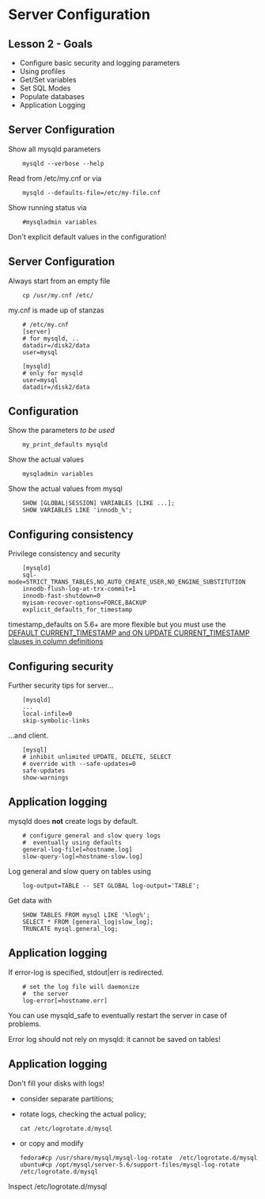 # Server Configuration
## Lesson 2 - Goals

- Configure basic security and logging parameters
- Using profiles
- Get/Set variables
- Set SQL Modes 
- Populate databases
- Application Logging

    
    
## Server Configuration
Show all mysqld parameters
    
        mysqld --verbose --help
    
    
Read from /etc/my.cnf or via

        mysqld --defaults-file=/etc/my-file.cnf
    
Show running status via

        #mysqladmin variables

Don't explicit default values in the configuration!


## Server Configuration
Always start from an empty file

        cp /usr/my.cnf /etc/

my.cnf is made up of stanzas

        # /etc/my.cnf
        [server]
        # for mysqld, ..
        datadir=/disk2/data
        user=mysql

        [mysqld]
        # only for mysqld
        user=mysql
        datadir=/disk2/data

    
## Configuration
Show the parameters *to be used*

        my_print_defaults mysqld
        
Show the actual values

        mysqladmin variables
        
Show the actual values from mysql
      
        SHOW [GLOBAL|SESSION] VARIABLES [LIKE ...];
        SHOW VARIABLES LIKE 'innodb_%';
        

## Configuring consistency
Privilege consistency and security

        [mysqld]
        sql-mode=STRICT_TRANS_TABLES,NO_AUTO_CREATE_USER,NO_ENGINE_SUBSTITUTION
        innodb-flush-log-at-trx-commit=1
        innodb-fast-shutdown=0
        myisam-recover-options=FORCE,BACKUP
        explicit_defaults_for_timestamp

timestamp_defaults on 5.6+ are more flexible but you must use the [DEFAULT CURRENT_TIMESTAMP and ON UPDATE CURRENT_TIMESTAMP clauses in column definitions](http://dev.mysql.com/doc/refman/5.6/en/timestamp-initialization.html)
        
## Configuring security
Further security tips for server...

        [mysqld]
        ...
        local-infile=0
        skip-symbolic-links
   
...and client.
   
        [mysql]
        # inhibit unlimited UPDATE, DELETE, SELECT
        # override with --safe-updates=0
        safe-updates
        show-warnings


        
## Application logging
mysqld does **not** create logs by default.
        
        # configure general and slow query logs
        #  eventually using defaults
        general-log-file[=hostname.log]
        slow-query-log[=hostname-slow.log]

Log general and slow query on tables using

        log-output=TABLE -- SET GLOBAL log-output='TABLE';

Get data with

        SHOW TABLES FROM mysql LIKE '%log%';
        SELECT * FROM [general_log|slow_log];
        TRUNCATE mysql.general_log;
        

## Application logging
If error-log is specified, stdout|err is redirected.

        # set the log file will daemonize
        #  the server
        log-error[=hostname.err]
        
You can use mysqld_safe to eventually restart the server
in case of problems.

Error log should not rely on mysqld: it cannot be saved on tables!


## Application logging
Don't fill your disks with logs!

  - consider separate partitions;
  - rotate logs, checking the actual policy;
  
        cat /etc/logrotate.d/mysql

  - or copy and modify

        fedora#cp /usr/share/mysql/mysql-log-rotate  /etc/logrotate.d/mysql
        ubuntu#cp /opt/mysql/server-5.6/support-files/mysql-log-rotate /etc/logrotate.d/mysql

Inspect /etc/logrotate.d/mysql

